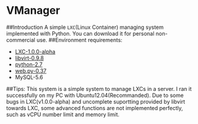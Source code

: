VManager
========
##Introduction
A simple `LXC`(Linux Container) managing system implemented with Python.
You can download it for personal non-commercial use.
##Environment requirements:
- [LXC-1.0.0-alpha](https://www.linuxcontainers.org)
- [libvirt-0.9.8](http://libvirt.org)
- [python-2.7](http://python.org)
- [web.py-0.37](https://pypi.python.org/pypi/web.py)
- MySQL-5.6

##Tips:
This system is a simple system to manage LXCs in a server. I ran it successfully on my PC with Ubuntu12.04(Recommanded). Due to some bugs in LXC(v1.0.0-alpha) and uncomplete suportting provided by libvirt towards LXC, some advanced functions are not implemented perfectly, such as vCPU number limit and memory limit.
